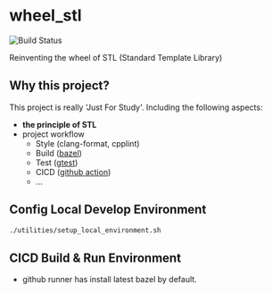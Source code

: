 # wheel_stl

![Build Status](https://github.com/JustForFunOk/wheel_stl/actions/workflows/bazel_build.yml/badge.svg)

Reinventing the wheel of STL (Standard Template Library)

## Why this project?

This project is really 'Just For Study'. Including the following aspects:

* **the principle of STL**
* project workflow
  * Style (clang-format, cpplint)
  * Build ([bazel](https://bazel.build/))
  * Test ([gtest](https://github.com/google/googletest))
  * CICD ([github action](https://docs.github.com/en/actions))
  * ...


## Config Local Develop Environment
``` bash
./utilities/setup_local_environment.sh
```

## CICD Build & Run Environment
* github runner has install latest bazel by default.